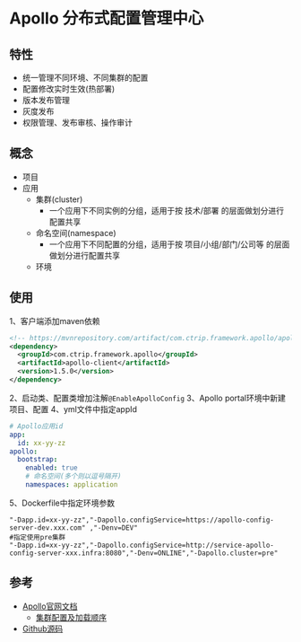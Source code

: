 # Apollo 分布式配置管理中心  

## 特性
- 统一管理不同环境、不同集群的配置
- 配置修改实时生效(热部署)
- 版本发布管理
- 灰度发布
- 权限管理、发布审核、操作审计

## 概念
- 项目 
- 应用  
  - 集群(cluster)
    - 一个应用下不同实例的分组，适用于按 技术/部署 的层面做划分进行配置共享
  - 命名空间(namespace)  
    - 一个应用下不同配置的分组，适用于按 项目/小组/部门/公司等 的层面做划分进行配置共享
  - 环境

## 使用
1、客户端添加maven依赖
```xml
<!-- https://mvnrepository.com/artifact/com.ctrip.framework.apollo/apollo-client -->
<dependency>
  <groupId>com.ctrip.framework.apollo</groupId>
  <artifactId>apollo-client</artifactId>
  <version>1.5.0</version>
</dependency>
```
2、启动类、配置类增加注解`@EnableApolloConfig`
3、Apollo portal环境中新建项目、配置
4、yml文件中指定appId
```yaml
# Apollo应用id
app:
  id: xx-yy-zz
apollo:
  bootstrap:
    enabled: true
    # 命名空间(多个则以逗号隔开)
    namespaces: application
```
5、Dockerfile中指定环境参数
```shell
"-Dapp.id=xx-yy-zz","-Dapollo.configService=https://apollo-config-server-dev.xxx.com" ,"-Denv=DEV"
#指定使用pre集群
"-Dapp.id=xx-yy-zz","-Dapollo.configService=http://service-apollo-config-server-xxx.infra:8080","-Denv=ONLINE","-Dapollo.cluster=pre"
```

## 参考
- [Apollo官网文档](https://www.apolloconfig.com/#/zh/)
  - [集群配置及加载顺序](https://www.apolloconfig.com/#/zh/usage/java-sdk-user-guide?id=_1242-cluster%ef%bc%88%e9%9b%86%e7%be%a4%ef%bc%89)
- [Github源码](https://github.com/apolloconfig/apollo)

